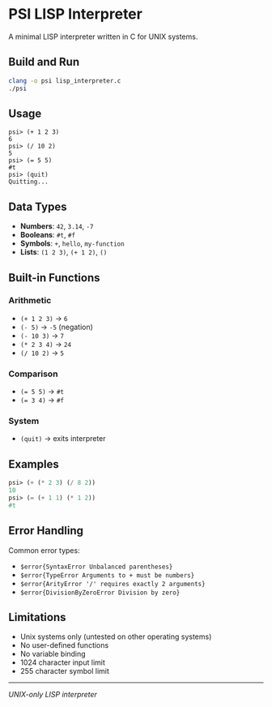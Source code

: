 # PSI LISP Interpreter

A minimal LISP interpreter written in C for UNIX systems.

## Build and Run

```bash
clang -o psi lisp_interpreter.c
./psi
```

## Usage

```
psi> (+ 1 2 3)
6
psi> (/ 10 2)
5
psi> (= 5 5)
#t
psi> (quit)
Quitting...
```

## Data Types

- **Numbers**: `42`, `3.14`, `-7`
- **Booleans**: `#t`, `#f`
- **Symbols**: `+`, `hello`, `my-function`
- **Lists**: `(1 2 3)`, `(+ 1 2)`, `()`

## Built-in Functions

### Arithmetic
- `(+ 1 2 3)` → `6`
- `(- 5)` → `-5` (negation)
- `(- 10 3)` → `7`
- `(* 2 3 4)` → `24`
- `(/ 10 2)` → `5`

### Comparison
- `(= 5 5)` → `#t`
- `(= 3 4)` → `#f`

### System
- `(quit)` → exits interpreter

## Examples

```lisp
psi> (+ (* 2 3) (/ 8 2))
10
psi> (= (+ 1 1) (* 1 2))
#t
```

## Error Handling

Common error types:
- `$error{SyntaxError Unbalanced parentheses}`
- `$error{TypeError Arguments to + must be numbers}`
- `$error{ArityError '/' requires exactly 2 arguments}`
- `$error{DivisionByZeroError Division by zero}`

## Limitations

- Unix systems only (untested on other operating systems)
- No user-defined functions
- No variable binding
- 1024 character input limit
- 255 character symbol limit

---

*UNIX-only LISP interpreter*